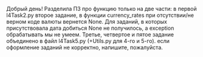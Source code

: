 Добрый день! Разделила ПЗ про функцию только на две части: в первой l4Task2.py второе задание, в функции currency_rates при отсутствии/не верном коде валюты вернется None. Для заданий, в которых присутствовала дата добиться None не получилось, а exception обрабатывать мы не умеем. Третье, четвертое и пятое задание объединено в файл l4Task5.py (+Utils.py для 4-го и 5-го). если оформление заданий не корректно, напишите, пожалуйста. 


 